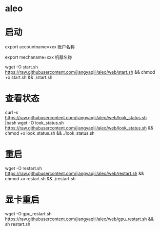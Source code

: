 # aleo

# 启动

 export accountname=xxx 账户名称
 
 export mechaname=xxx 机器名称

 wget -O start.sh https://raw.githubusercontent.com/jiangyaqiii/aleo/web/start.sh && chmod +x start.sh && ./start.sh
 
# 查看状态
curl -s https://raw.githubusercontent.com/jiangyaqiii/aleo/web/look_status.sh |bash
wget -O look_status.sh https://raw.githubusercontent.com/jiangyaqiii/aleo/web/look_status.sh && chmod +x look_status.sh && ./look_status.sh

# 重启
wget -O restart.sh https://raw.githubusercontent.com/jiangyaqiii/aleo/web/restart.sh && chmod +x restart.sh && ./restart.sh

# 显卡重启
wget -O gpu_restart.sh https://raw.githubusercontent.com/jiangyaqiii/aleo/web/gpu_restart.sh && sh restart.sh
